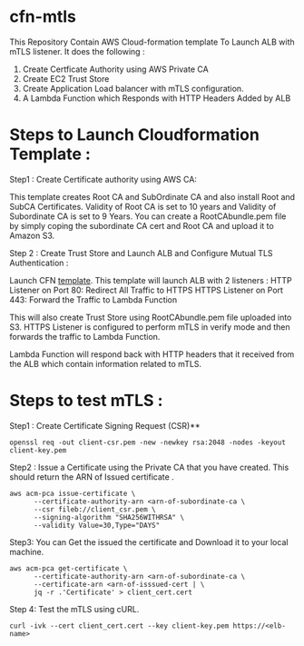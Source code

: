 # cfn-mtls
This Repository Contain AWS Cloud-formation template To Launch ALB with mTLS listener. It does the following :

1. Create Certficate Authority using AWS Private CA
2. Create EC2 Trust Store
3. Create Application Load balancer with mTLS configuration.
4. A Lambda Function which Responds with HTTP Headers Added by ALB

Steps to Launch Cloudformation Template :
=========================================

Step1 : Create Certificate authority using AWS CA: 

This template creates Root CA and SubOrdinate CA and also install Root and SubCA Certificates. Validity of Root CA is set to 10 years and Validity of Subordinate CA is set to 9 Years.  You can create a RootCAbundle.pem file by simply coping the subordinate CA cert and Root CA and upload it to Amazon S3. 



Step 2 : Create Trust Store and Launch ALB and Configure Mutual TLS Authentication : 

Launch CFN [template](https://github.com/anavaz/cfn-mtls/blob/main/issue-certificate-using-aws-private-ca.yaml). This template will launch ALB with 2 listeners :
    HTTP Listener on Port 80: Redirect All Traffic to HTTPS
    HTTPS Listener on Port 443: Forward the Traffic to Lambda Function

 This will also create Trust Store using RootCAbundle.pem file uploaded into S3. HTTPS Listener is configured to perform mTLS in verify mode and then forwards the traffic to Lambda Function.

 Lambda Function will respond back with HTTP headers that it received from the ALB which contain information related to mTLS. 


 Steps to test mTLS :
 ==================

Step1 : Create Certificate Signing Request (CSR)** 
```
openssl req -out client-csr.pem -new -newkey rsa:2048 -nodes -keyout client-key.pem
```
Step2 : Issue a Certificate using the Private CA that you have created. This should return the ARN of Issued certificate .
```
aws acm-pca issue-certificate \
      --certificate-authority-arn <arn-of-subordinate-ca \
      --csr fileb://client_csr.pem \
      --signing-algorithm "SHA256WITHRSA" \
      --validity Value=30,Type="DAYS" 
```
Step3: You can Get the issued the certificate and Download it to your local machine.
```
aws acm-pca get-certificate \
      --certificate-authority-arn <arn-of-subordinate-ca \
      --certificate-arn <arn-of-isssued-cert | \
      jq -r .'Certificate' > client_cert.cert
 ```

Step 4: Test the mTLS using cURL.
```
curl -ivk --cert client_cert.cert --key client-key.pem https://<elb-name>
```
